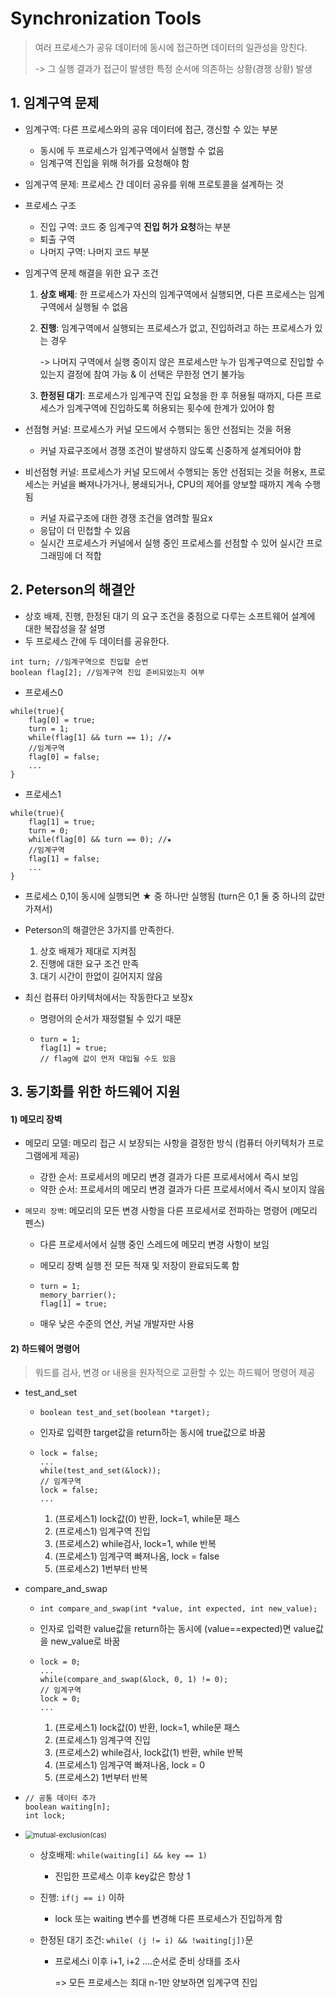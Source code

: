 ﻿# Synchronization Tools

> 여러 프로세스가 공유 데이터에 동시에 접근하면 데이터의 일관성을 망친다.
>
> -> 그 실행 결과가 접근이 발생한 특정 순서에 의존하는 상황(경쟁 상황) 발생



## 1. 임계구역 문제

- 임계구역: 다른 프로세스와의 공유 데이터에 접근, 갱신할 수 있는 부분
  - 동시에 두 프로세스가 임계구역에서 실행할 수 없음
  - 임계구역 진입을 위해 허가를 요청해야 함
- 임계구역 문제: 프로세스 간 데이터 공유를 위해 프로토콜을 설계하는 것
- 프로세스 구조
  - 진입 구역: 코드 중 임계구역 **진입 허가 요청**하는 부분
  - 퇴출 구역
  - 나머지 구역: 나머지 코드 부분

- 임계구역 문제 해결을 위한 요구 조건

  1. **상호 배제**: 한 프로세스가 자신의 임계구역에서 실행되면, 다른 프로세스는 임계구역에서 실행될 수 없음

  2. **진행**: 임계구역에서 실행되는 프로세스가 없고, 진입하려고 하는 프로세스가 있는 경우

     -> 나머지 구역에서 실행 중이지 않은 프로세스만 누가 임계구역으로 진입할 수 있는지 결정에 참여 가능 & 이 선택은 무한정 연기 불가능

  3. **한정된 대기**: 프로세스가 임계구역 진입 요청을 한 후 허용될 때까지, 다른 프로세스가 임계구역에 진입하도록 허용되는 횟수에 한계가 있어야 함

- 선점형 커널: 프로세스가 커널 모드에서 수행되는 동안 선점되는 것을 허용
  - 커널 자료구조에서 경쟁 조건이 발생하지 않도록 신중하게 설계되어야 함
- 비선점형 커널: 프로세스가 커널 모드에서 수행되는 동안 선점되는 것을 허용x, 프로세스는 커널을 빠져나가거나, 봉쇄되거나, CPU의 제어를 양보할 때까지 계속 수행됨
  - 커널 자료구조에 대한 경쟁 조건을 염려할 필요x
  - 응답이 더 민첩할 수 있음
  - 실시간 프로세스가 커널에서 실행 중인 프로세스를 선점할 수 있어 실시간 프로그래밍에 더 적합



## 2. Peterson의 해결안

- 상호 배제, 진행, 한정된 대기 의 요구 조건을 중점으로 다루는 소프트웨어 설계에 대한 복잡성을 잘 설명
- 두 프로세스 간에 두 데이터를 공유한다.

```
int turn; //임계구역으로 진입할 순번
boolean flag[2]; //임계구역 진입 준비되었는지 여부
```

- 프로세스0

```
while(true){
	flag[0] = true;
	turn = 1;
	while(flag[1] && turn == 1); //★
	//임계구역
	flag[0] = false;
	...
}
```

- 프로세스1

```while(true){
while(true){
	flag[1] = true;
	turn = 0;
	while(flag[0] && turn == 0); //★
	//임계구역
	flag[1] = false;
	...
}
```

- 프로세스 0,1이 동시에 실행되면 ★ 중 하나만 실행됨 (turn은 0,1 둘 중 하나의 값만 가져서)

- Peterson의 해결안은 3가지를 만족한다.

  1. 상호 배제가 제대로 지켜짐
  2. 진행에 대한 요구 조건 만족
  3. 대기 시간이 한없이 길어지지 않음

- 최신 컴퓨터 아키텍처에서는 작동한다고 보장x

  - 명령어의 순서가 재정렬될 수 있기 때문

  - ```
    turn = 1;
    flag[1] = true;
    // flag에 값이 먼저 대입될 수도 있음
    ```



## 3. 동기화를 위한 하드웨어 지원

#### 1) 메모리 장벽

- 메모리 모델: 메모리 접근 시 보장되는 사항을 결정한 방식 (컴퓨터 아키텍처가 프로그램에게 제공)
  - 강한 순서: 프로세서의 메모리 변경 결과가 다른 프로세서에서 즉시 보임
  - 약한 순서: 프로세서의 메모리 변경 결과가 다른 프로세서에서 즉시 보이지 않음

- `메모리 장벽`: 메모리의 모든 변경 사항을 다른 프로세서로 전파하는 명령어 (메모리 펜스)

  - 다른 프로세서에서 실행 중인 스레드에 메모리 변경 사항이 보임

  - 메모리 장벽 실행 전 모든 적재 및 저장이 완료되도록 함

  - ```
    turn = 1;
    memory_barrier();
    flag[1] = true;
    ```

  - 매우 낮은 수준의 연산, 커널 개발자만 사용



#### 2) 하드웨어 명령어

> 워드를 검사, 변경 or 내용을 원자적으로 교환할 수 있는 하드웨어 명령어 제공

- test_and_set

  - ```
    boolean test_and_set(boolean *target);
    ```

  - 인자로 입력한 target값을 return하는 동시에 true값으로 바꿈

  - ```
    lock = false;
    ...
    while(test_and_set(&lock));
    // 임계구역
    lock = false;
    ...
    ```

    1. (프로세스1) lock값(0) 반환, lock=1, while문 패스
    2. (프로세스1) 임계구역 진입
    3. (프로세스2) while검사, lock=1, while 반복
    4. (프로세스1) 임계구역 빠져나옴, lock = false
    5. (프로세스2) 1번부터 반복

- compare_and_swap

  - ```
    int compare_and_swap(int *value, int expected, int new_value);
    ```
    
  - 인자로 입력한 value값을 return하는 동시에 (value==expected)면 value값을 new_value로 바꿈
  
  - ```
    lock = 0;
    ...
    while(compare_and_swap(&lock, 0, 1) != 0);
    // 임계구역
    lock = 0;
    ...
    ```
  
    1. (프로세스1) lock값(0) 반환, lock=1, while문 패스
    2. (프로세스1) 임계구역 진입
    3. (프로세스2) while검사, lock값(1) 반환, while 반복
    4. (프로세스1) 임계구역 빠져나옴, lock = 0
    5. (프로세스2) 1번부터 반복
    
  
- ```
  // 공통 데이터 추가
  boolean waiting[n];
  int lock;
  ```

- <img src="./Image/mutual-exclusion(cas).jpg" alt="mutual-exclusion(cas)" style="zoom:80%;" />

  - 상호배제: `while(waiting[i] && key == 1)`
    - 진입한 프로세스 이후 key값은 항상 1

  - 진행: `if(j == i)` 이하

    - lock 또는 waiting 변수를 변경해 다른 프로세스가 진입하게 함

  - 한정된 대기 조건: `while( (j != i) && !waiting[j])`문

    - 프로세스i 이후 i+1, i+2 ....순서로 준비 상태를 조사

      => 모든 프로세스는 최대 n-1만 양보하면 임계구역 진입